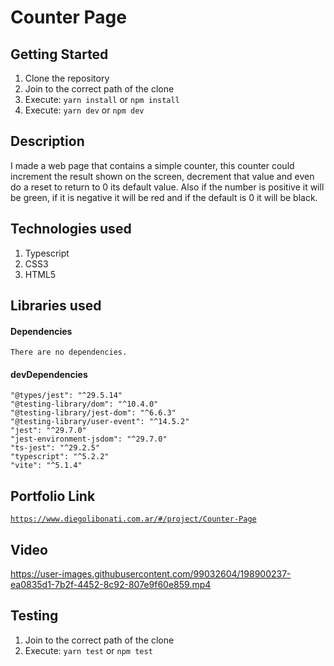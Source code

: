 # Counter Page

## Getting Started

1. Clone the repository
2. Join to the correct path of the clone
3. Execute: `yarn install` or `npm install`
4. Execute: `yarn dev` or `npm dev`

## Description

I made a web page that contains a simple counter, this counter could increment the result shown on the screen, decrement that value and even do a reset to return to 0 its default value. Also if the number is positive it will be green, if it is negative it will be red and if the default is 0 it will be black.

## Technologies used

1. Typescript
2. CSS3
3. HTML5

## Libraries used

#### Dependencies

```
There are no dependencies.
```

#### devDependencies

```
"@types/jest": "^29.5.14"
"@testing-library/dom": "^10.4.0"
"@testing-library/jest-dom": "^6.6.3"
"@testing-library/user-event": "^14.5.2"
"jest": "^29.7.0"
"jest-environment-jsdom": "^29.7.0"
"ts-jest": "^29.2.5"
"typescript": "^5.2.2"
"vite": "^5.1.4"
```

## Portfolio Link

[`https://www.diegolibonati.com.ar/#/project/Counter-Page`](https://www.diegolibonati.com.ar/#/project/Counter-Page)

## Video

https://user-images.githubusercontent.com/99032604/198900237-ea0835d1-7b2f-4452-8c92-807e9f60e859.mp4

## Testing

1. Join to the correct path of the clone
2. Execute: `yarn test` or `npm test`
